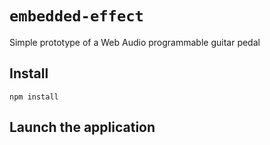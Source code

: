 # `embedded-effect`

Simple prototype of a Web Audio programmable guitar pedal

## Install

```
npm install
```

## Launch the application




